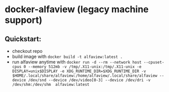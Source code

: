 # docker-alfaview (legacy machine support)

## Quickstart:
* checkout repo
* build image with `docker build -t alfaview:latest .`
* run alfaview anytime with `docker run -d --rm --network host --cpuset-cpus 0 --memory 512mb -v /tmp/.X11-unix:/tmp/.X11-unix -e DISPLAY=unix$DISPLAY -e XDG_RUNTIME_DIR=$XDG_RUNTIME_DIR -v $HOME/.local/share/alfaview:/home/alfaview/.local/share/alfaview --device /dev/snd --device /dev/video[0-3] --device /dev/dri -v /dev/shm:/dev/shm  alfaview:latest`